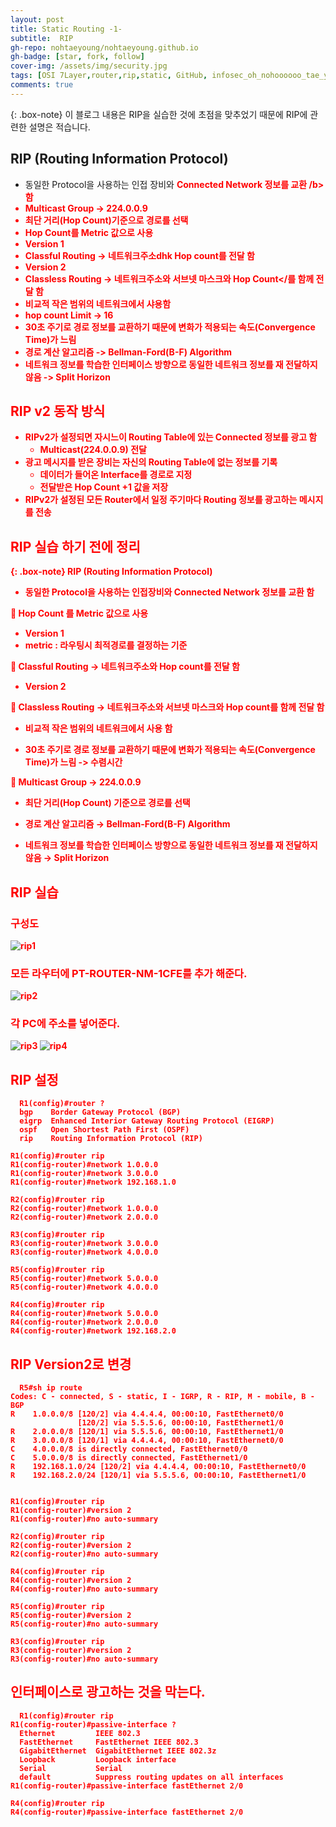 ```yaml
---
layout: post
title: Static Routing -1-
subtitle:  RIP
gh-repo: nohtaeyoung/nohtaeyoung.github.io
gh-badge: [star, fork, follow]
cover-img: /assets/img/security.jpg
tags: [OSI 7Layer,router,rip,static, GitHub, infosec_oh_nohoooooo_tae_young, taeyoung noh]
comments: true
---
```


{: .box-note}
이 블로그 내용은 RIP을 실습한 것에 초점을 맞추었기 때문에 RIP에 관련한 설명은 적습니다.


## RIP (Routing Information Protocol)
 - 동일한 Protocol을 사용하는 인접 장비와 <b style="color:red"> Connected Network 정보를 교환 /b> 함
  - Multicast Group -> 224.0.0.9
 - <b style="color:red">최단 거리(Hop Count)기준으로 경로를 선택</b>
  - Hop Count를 Metric 값으로 사용
 - Version 1
  - Classful Routing -> <b>네트워크주소</b>dhk <b>Hop count</b>를 전달 함
 - Version 2
  - Classless Routing -> <b>네트워크주소</b>와 <b>서브넷 마스크</b>와 <b>Hop Count</를 함께 전달 함
 - 비교적 작은 범위의 네트워크에서 샤용함
  -  <b style="color:red">hop count Limit -> 16</b>
 - 30초 주기로 경로 정보를 교환하기 때문에 변화가 적용되는 속도(Convergence Time)가 느림
 - 경로 계산 알고리즘 -> Bellman-Ford(B-F) Algorithm
 - 네트워크 정보를 학습한 인터페이스 방향으로 동일한 네트워크 정보를 재 전달하지 않음 -> Split Horizon
  
## RIP v2 동작 방식
- RIPv2가 설정되면 자시느이 Routing Table에 있는 Connected 정보를 광고 함
  - Multicast(224.0.0.9) 전달
- 광고 메시지를 받은 장비는 자신의 Routing Table에 없는 정보를 기록
  - 데이터가 들어온 Interface를 경로로 지정
  - 전달받은 Hop Count +1 값을 저장
- RIPv2가 설정된 모든 Router에서 일정 주기마다 Routing 정보를 광고하는 메시지를 전송

  
## RIP 실습 하기 전에 정리

{: .box-note}
RIP (Routing Information Protocol)
- 동일한 Protocol을 사용하는 인접장비와 Connected Network 정보를 교환 함

 Hop Count 를 Metric 값으로 사용
- Version 1
- metric : 라우팅시 최적경로를 결정하는 기준 

 Classful Routing → 네트워크주소와 Hop count를 전달 함
- Version 2

 Classless Routing → 네트워크주소와 서브넷 마스크와 Hop count를 함께 전달 함
- 비교적 작은 범위의 네트워크에서 사용 함

- 30초 주기로 경로 정보를 교환하기 때문에 변화가 적용되는 속도(Convergence Time)가 느림
 -> 수렴시간 

 Multicast Group → 224.0.0.9
- 최단 거리(Hop Count) 기준으로 경로를 선택

- 경로 계산 알고리즘 → Bellman-Ford(B-F) Algorithm
- 네트워크 정보를 학습한 인터페이스 방향으로 동일한 네트워크 정보를 재 전달하지 않음 → Split Horizon

## RIP 실습
  <h3>구성도</h3>
  
  ![rip1](../assets/img/rip1.png)
  
### 모든 라우터에 PT-ROUTER-NM-1CFE를 추가 해준다.
  
  ![rip2](../assets/img/rip2.png)
  
### 각 PC에 주소를 넣어준다.
  
   ![rip3](../assets/img/rip3.png)
   ![rip4](../assets/img/rip4.png)
  
## RIP 설정  
  
```
  R1(config)#router ?
  bgp    Border Gateway Protocol (BGP)
  eigrp  Enhanced Interior Gateway Routing Protocol (EIGRP)
  ospf   Open Shortest Path First (OSPF)
  rip    Routing Information Protocol (RIP)

R1(config)#router rip
R1(config-router)#network 1.0.0.0
R1(config-router)#network 3.0.0.0
R1(config-router)#network 192.168.1.0

R2(config)#router rip 
R2(config-router)#network 1.0.0.0
R2(config-router)#network 2.0.0.0

R3(config)#router rip 
R3(config-router)#network 3.0.0.0
R3(config-router)#network 4.0.0.0

R5(config)#router rip 
R5(config-router)#network 5.0.0.0
R5(config-router)#network 4.0.0.0

R4(config)#router rip 
R4(config-router)#network 5.0.0.0
R4(config-router)#network 2.0.0.0
R4(config-router)#network 192.168.2.0
```

## RIP Version2로 변경
```
  R5#sh ip route 
Codes: C - connected, S - static, I - IGRP, R - RIP, M - mobile, B - BGP
R    1.0.0.0/8 [120/2] via 4.4.4.4, 00:00:10, FastEthernet0/0
               [120/2] via 5.5.5.6, 00:00:10, FastEthernet1/0
R    2.0.0.0/8 [120/1] via 5.5.5.6, 00:00:10, FastEthernet1/0
R    3.0.0.0/8 [120/1] via 4.4.4.4, 00:00:10, FastEthernet0/0
C    4.0.0.0/8 is directly connected, FastEthernet0/0
C    5.0.0.0/8 is directly connected, FastEthernet1/0
R    192.168.1.0/24 [120/2] via 4.4.4.4, 00:00:10, FastEthernet0/0
R    192.168.2.0/24 [120/1] via 5.5.5.6, 00:00:10, FastEthernet1/0

  
R1(config)#router rip 
R1(config-router)#version 2
R1(config-router)#no auto-summary

R2(config)#router rip 
R2(config-router)#version 2
R2(config-router)#no auto-summary

R4(config)#router rip 
R4(config-router)#version 2
R4(config-router)#no auto-summary

R5(config)#router rip 
R5(config-router)#version 2
R5(config-router)#no auto-summary

R3(config)#router rip
R3(config-router)#version 2
R3(config-router)#no auto-summary
```  
  
## 인터페이스로 광고하는 것을 막는다.
```
  R1(config)#router rip
R1(config-router)#passive-interface ?
  Ethernet         IEEE 802.3
  FastEthernet     FastEthernet IEEE 802.3
  GigabitEthernet  GigabitEthernet IEEE 802.3z
  Loopback         Loopback interface
  Serial           Serial
  default          Suppress routing updates on all interfaces
R1(config-router)#passive-interface fastEthernet 2/0

R4(config)#router rip 
R4(config-router)#passive-interface fastEthernet 2/0

```
  


